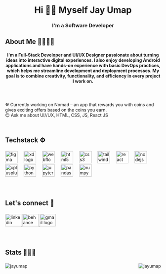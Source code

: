 <h1 align="center">Hi 👋🏻 Myself Jay Umap</h1>

###

<h3 align="center">I'm a Software Developer</h3>

###

<h2 align="left">About Me 🫱🏻‍🫲🏻</h2>

###

<h4 align="center">I'm a Full-Stack Developer and UI/UX Designer passionate about turning ideas into interactive digital experiences. I also enjoy developing Android applications and have hands-on experience with basic DevOps practices, which helps me streamline development and deployment processes. My goal is to combine creativity, functionality, and efficiency in every project I work on.</h4><br>

###

<p align="left">⚒️ Currently working on Nomad – an app that rewards you with coins and gives exciting offers based on the coins you earn.<br>😉 Ask me about UI//UX, HTML, CSS, JS, React JS</p><br>

###

<h2 align="left">Techstack ⚙️</h2>

###

<div align="left">
  <img src="https://cdn.jsdelivr.net/gh/devicons/devicon/icons/figma/figma-original.svg" height="40" alt="figma logo"  />
  <img width="12" />
  <img src="https://cdn.jsdelivr.net/gh/devicons/devicon/icons/xd/xd-plain.svg" height="40" alt="xd logo"  />
  <img width="12" />
  <img src="https://cdn.jsdelivr.net/gh/devicons/devicon/icons/webflow/webflow-original.svg" height="40" alt="webflow logo"  />
  <img width="12" />
  <img src="https://cdn.jsdelivr.net/gh/devicons/devicon/icons/html5/html5-original.svg" height="40" alt="html5 logo"  />
  <img width="12" />
  <img src="https://cdn.jsdelivr.net/gh/devicons/devicon/icons/css3/css3-original.svg" height="40" alt="css3 logo"  />
  <img width="12" />
  <img src="https://cdn.jsdelivr.net/gh/devicons/devicon/icons/tailwindcss/tailwindcss-original-wordmark.svg" height="40" alt="tailwindcss logo"  />
  <img width="12" />
  <img src="https://cdn.jsdelivr.net/gh/devicons/devicon/icons/react/react-original.svg" height="40" alt="react logo"  />
  <img width="12" />
  <img src="https://cdn.jsdelivr.net/gh/devicons/devicon/icons/nodejs/nodejs-original.svg" height="40" alt="nodejs logo"  />
  <img width="12" />
  <img src="https://cdn.jsdelivr.net/gh/devicons/devicon/icons/cplusplus/cplusplus-original.svg" height="40" alt="cplusplus logo"  />
  <img width="12" />
  <img src="https://cdn.jsdelivr.net/gh/devicons/devicon/icons/python/python-original.svg" height="40" alt="python logo"  />
  <img width="12" />
  <img src="https://cdn.jsdelivr.net/gh/devicons/devicon/icons/jupyter/jupyter-original.svg" height="40" alt="jupyter logo"  />
  <img width="12" />
  <img src="https://cdn.jsdelivr.net/gh/devicons/devicon/icons/pandas/pandas-original.svg" height="40" alt="pandas logo"  />
  <img width="12" />
  <img src="https://cdn.jsdelivr.net/gh/devicons/devicon/icons/numpy/numpy-original.svg" height="40" alt="numpy logo"  />
</div>

###
<br>
<h2 align="left">Let's connect 📱</h2>

###

<div align="left">
  <a href="https://linkedin.com/in/jay-umap" target="_blank">
    <img src="https://raw.githubusercontent.com/maurodesouza/profile-readme-generator/master/src/assets/icons/social/linkedin/default.svg" width="52" height="40" alt="linkedin logo"  />
  </a>
  <a href="https://behance.net/jayumap" target="_blank">
    <img src="https://raw.githubusercontent.com/maurodesouza/profile-readme-generator/master/src/assets/icons/social/behance/default.svg" width="52" height="40" alt="behance logo"  />
  </a>
  <a href="https://mail.google.com/mail/umpjay4757@gmail.com" target="_blank">
    <img src="https://raw.githubusercontent.com/maurodesouza/profile-readme-generator/master/src/assets/icons/social/gmail/default.svg" width="52" height="40" alt="gmail logo"  />
  </a>
</div>

###
<br>
<h2 align="left">Stats 🧑🏻‍💻</h2>

###

<div style="display: flex; justify-content: space-between; background: transparent;">
  <img align="center" src="https://github-readme-stats.vercel.app/api/top-langs?username=jayumap&show_icons=true&locale=en&layout=compact" alt="jayumap" style="margin-right: 10px;" />
  <img align="center" src="https://github-readme-streak-stats.herokuapp.com/?user=jayumap&" alt="jayumap" style="margin-left: 10px;" />
</div>

###
